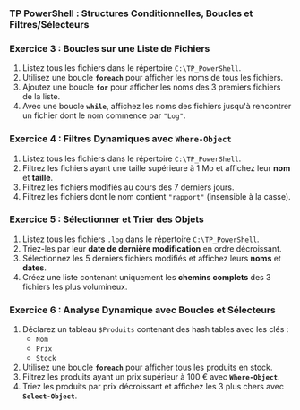 ### TP PowerShell : Structures Conditionnelles, Boucles et Filtres/Sélecteurs 

### **Exercice 3 : Boucles sur une Liste de Fichiers**

1. Listez tous les fichiers dans le répertoire `C:\TP_PowerShell`.
2. Utilisez une boucle **`foreach`** pour afficher les noms de tous les fichiers.
3. Ajoutez une boucle **`for`** pour afficher les noms des 3 premiers fichiers de la liste.
4. Avec une boucle **`while`**, affichez les noms des fichiers jusqu'à rencontrer un fichier dont le nom commence par `"Log"`.



### **Exercice 4 : Filtres Dynamiques avec `Where-Object`**

1. Listez tous les fichiers dans le répertoire `C:\TP_PowerShell`.
2. Filtrez les fichiers ayant une taille supérieure à 1 Mo et affichez leur **nom** et **taille**.
3. Filtrez les fichiers modifiés au cours des 7 derniers jours.
4. Filtrez les fichiers dont le nom contient `"rapport"` (insensible à la casse).



### **Exercice 5 : Sélectionner et Trier des Objets**

1. Listez tous les fichiers `.log` dans le répertoire `C:\TP_PowerShell`.
2. Triez-les par leur **date de dernière modification** en ordre décroissant.
3. Sélectionnez les 5 derniers fichiers modifiés et affichez leurs **noms** et **dates**.
4. Créez une liste contenant uniquement les **chemins complets** des 3 fichiers les plus volumineux.


### **Exercice 6 : Analyse Dynamique avec Boucles et Sélecteurs**

1. Déclarez un tableau `$Produits` contenant des hash tables avec les clés :
   - `Nom`
   - `Prix`
   - `Stock`
2. Utilisez une boucle **`foreach`** pour afficher tous les produits en stock.
3. Filtrez les produits ayant un prix supérieur à 100 € avec **`Where-Object`**.
4. Triez les produits par prix décroissant et affichez les 3 plus chers avec **`Select-Object`**.

